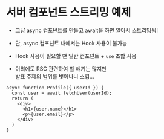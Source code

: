 ---
---

# 서버 컴포넌트 스트리밍 예제

<div class="flex">
<div class="flex-1">
<v-clicks>

- 그냥 async 컴포넌트를 만들고 await을 하면 알아서 스트리밍됨!

- 단, async 컴포넌트 내에서는 Hook 사용이 불가능

- Hook 사용이 필요할 땐 일반 컴포넌트 + `use` 조합 사용

- 이외에도 RSC 관련하여 할 얘기는 많지만<br>발표 주제의 범위를 벗어나니 스킵...

</v-clicks>
</div>
<div class="min-w-80">

```tsx
async function Profile({ userId }) {
  const user = await fetchUser(userId);
  return (
    <div>
      <h1>{user.name}</h1>
      <p>{user.email}</p>
    </div>
  )
}
```

</div>
</div>

<!--
서버 컴포넌트로 스트리밍 SSR을 사용하는 아주 간단한 예제를 준비했는데요,

코드를 보시면 아시겠지만, 그냥 async 컴포넌트를 만들고 await을 하면 알아서 스트리밍이 됩니다!

단, async 컴포넌트 내에서는 Hook의 사용이 불가능하고,

Hook 사용이 필요할 때는 일반 컴포넌트와 use의 조합을 사용해야 합니다.

사실 이외에도 RSC 관련해서 하고 싶은 얘기는 참 많은데, 발표 주제의 범위를
상당히 벗어나는 내용이니 넘어가도록 하겠습니다.
-->
